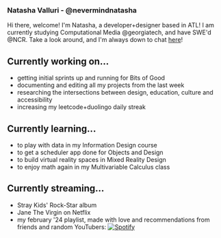 ### Natasha Valluri - @nevermindnatasha 

<!--
[![Linkedin Badge](https://img.shields.io/badge/-[linkedin]-blue?style=flat&logo=Linkedin&logoColor=white&link=[linkedin-link])](https://www.linkedin.com/in/[linkedin]/)
[![Medium Badge](https://img.shields.io/badge/-@[medium]-000000?style=flat&labelColor=000000&logo=Medium&link=https://medium.com/@[medium])](https://medium.com/@[medium])
[![Website Badge](https://img.shields.io/badge/-[website]-47CCCC?style=flat&logo=Google-Chrome&logoColor=white&link=[website-link])](https://[website])
[![Twitter Badge](https://img.shields.io/badge/-@[twitter]-1ca0f1?style=flat&labelColor=1ca0f1&logo=twitter&logoColor=white&link=https://twitter.com/_[twitter])](https://twitter.com/_[twitter])
[![Instagram Badge](https://img.shields.io/badge/-@[instagram]-purple?style=flat&logo=instagram&logoColor=white&link=https://instagram.com/_[instagram]/)](https://instagram.com/_[instagram])
[![Gmail Badge](https://img.shields.io/badge/-[email]-c14438?style=flat&logo=Gmail&logoColor=white&link=mailto:[email])](mailto:[email]) -->

Hi there, welcome! I'm Natasha, a developer+designer based in ATL! I am currently studying Computational Media @georgiatech, and have SWE'd @NCR. Take a look around, and I'm always down to chat [here](https://www.linkedin.com/in/natashavalluri/)!

## Currently working on...
- getting initial sprints up and running for Bits of Good
- documenting and editing all my projects from the last week
- researching the intersections between design, education, culture and accessibility
- increasing my leetcode+duolingo daily streak

## Currently learning...
- to play with data in my Information Design course
- to get a scheduler app done for Objects and Design
- to build virtual reality spaces in Mixed Reality Design
- to enjoy math again in my Multivariable Calculus class

## Currently streaming...
- Stray Kids' Rock-Star album
- Jane The Virgin on Netflix
- my february '24 playlist, made with love and recommendations from friends and random YouTubers:
[![Spotify](https://spotify-github-readme.vercel.app/api/spotify)]([https://open.spotify.com/embed/playlist/5qxhmsSkZ6d12ngFf4u9OW?utm_source=generator])
<!--
**natasha-png/natasha-png** is a ✨ _special_ ✨ repository because its `README.md` (this file) appears on your GitHub profile.

Here are some ideas to get you started:

- 🔭 I’m currently working on ...
- 🌱 I’m currently learning ...
- 👯 I’m looking to collaborate on ...
- 🤔 I’m looking for help with ...
- 💬 Ask me about ...
- 📫 How to reach me: ...
- 😄 Pronouns: ...
- ⚡ Fun fact: ...
-->
